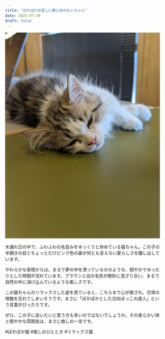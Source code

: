 ```yaml
---
title: "ぽかぽか日差しに夢心地のねこちゃん"
date: 2025-07-30
draft: false
---
```


![猫の写真](/images/cat-2025-07-30T09-07-56.jpg)

木漏れ日の中で、ふわふわの毛並みをゆっくりと休めている猫ちゃん。この子の半開きの目とちょっとだけピンク色の鼻が何とも言えない愛らしさを醸し出しています。

やわらかな表情からは、まるで夢の中を漂っているかのような、穏やかでゆったりとした時間が流れています。ブラウンと白の毛色が絶妙に混ざり合い、まるで自然の中に溶け込んでいるような美しさです。

この猫ちゃんのリラックスした姿を見ていると、こちらまで心が癒され、日常の喧騒を忘れてしまいそうです。まさに「ぽかぽかとした日向ぼっこの達人」という言葉がぴったりです。

ぜひ、この子に会いたいと思う方も多いのではないでしょうか。その柔らかい体と穏やかな雰囲気は、まさに癒しの一言です。

#ぽかぽか猫 #癒しのひととき #リラックス猫